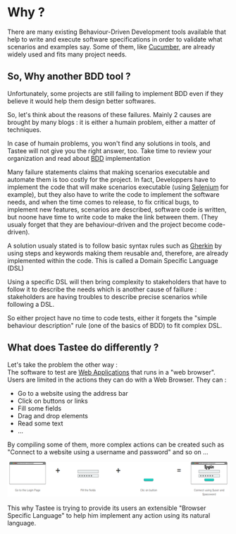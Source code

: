 # Why ? 

There are many existing Behaviour-Driven Development tools available that help to write and execute software specifications in order to validate what scenarios and examples say. Some of them, like [Cucumber](https://cucumber.io/), are already widely used and fits many project needs.

## So, Why another BDD tool ?

Unfortunately, some projects are still failing to implement BDD even if they believe it would help them design better softwares.

So, let's think about the reasons of these failures. Mainly 2 causes are brought by many blogs : it is either a humain problem, either a matter of techniques.

In case of humain problems, you won't find any solutions in tools, and Tastee will not give you the right answer, too. Take time to review your organization and read about [BDD](https://en.wikipedia.org/wiki/Behavior-driven_development) implementation

Many failure statements claims that making scenarios executable and automate them is too costly for the project. In fact, Developpers have to implement the code that will make scenarios executable (using [Selenium](https://www.seleniumhq.org/) for example), but they also have to write the code to implement the software needs, and when the time comes to release, to fix critical bugs, to implement new features, scenarios are described, software code is written, but noone have time to write code to make the link between them. (They usualy forget that they are behaviour-driven and the project become code-driven).

A solution usualy stated is to follow basic syntax rules such as [Gherkin](https://martinfowler.com/bliki/GivenWhenThen.html) by using steps and keywords making them reusable and, therefore, are already implemented within the code. This is called a Domain Specific Language (DSL)

Using a specific DSL will then bring complexity to stakeholders that have to follow it to describe the needs which is another cause of faillure : stakeholders are having troubles to describe precise scenarios while following a DSL.

So either project have no time to code tests, either it forgets the "simple behaviour description" rule (one of the basics of BDD) to fit complex DSL.

## What does Tastee do differently ?

Let's take the problem the other way :  
The software to test are [Web Applications](https://en.wikipedia.org/wiki/Web_application) that runs in a "web browser".
Users are limited in the actions they can do with a Web Browser. They can :

* Go to a website using the address bar
* Click on buttons or links
* Fill some fields
* Drag and drop elements
* Read some text
* ...

By compiling some of them, more complex actions can be created such as "Connect to a website using a username and password" and so on ...

![Login Example](../img/example.png)


This why Tastee is trying to provide its users an extensible "Browser Specific Language" to help him implement any action using its natural language.
